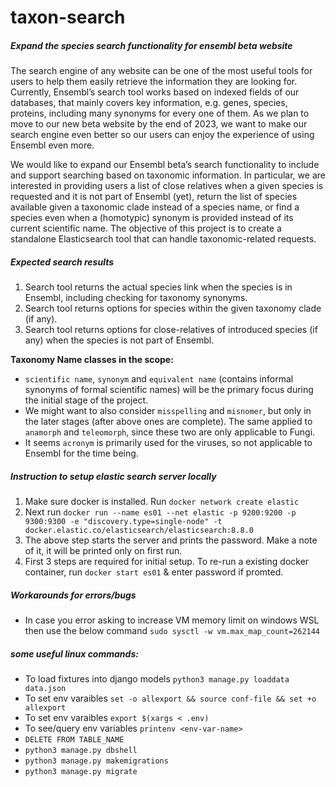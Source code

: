 # taxon-search


##### Expand the species search functionality for ensembl beta website

The search engine of any website can be one of the most useful tools for users to help them easily retrieve the information they are looking for. Currently, Ensembl’s search tool works based on indexed fields of our databases, that mainly covers key information, e.g. genes, species, proteins, including many synonyms for every one of them. As we plan to move to our new beta website by the end of 2023, we want to make our search engine even better so our users can enjoy the experience of using Ensembl even more.

We would like to expand our Ensembl beta’s search functionality to include and support searching based on taxonomic information. In particular, we are interested in providing users a list of close relatives when a given species is requested and it is not part of Ensembl (yet), return the list of species available given a taxonomic clade instead of a species name, or find a species even when a (homotypic) synonym is provided instead of its current scientific name. The objective of this project is to create a standalone Elasticsearch tool that can handle taxonomic-related requests.

##### Expected search results
1. Search tool returns the actual species link when the species is in Ensembl, including checking for taxonomy synonyms.
2. Search tool returns options for species within the given taxonomy clade (if any).
3. Search tool returns options for close-relatives of introduced species (if any) when the species is not part of Ensembl.

**Taxonomy Name classes in the scope:**
 - `scientific name`, `synonym` and `equivalent name` (contains informal synonyms of formal scientific names) will be the primary focus during the initial stage of the project. 
- We might want to also consider `misspelling` and `misnomer`, but only in the later stages (after above ones are complete). The same applied to `anamorph` and `teleomorph`, since these two are only applicable to Fungi.
- It seems `acronym` is primarily used for the viruses, so not applicable to Ensembl for the time being.




##### Instruction to setup elastic search server locally

1. Make sure docker is installed. Run `docker network create elastic`
2. Next run `docker run --name es01 --net elastic -p 9200:9200 -p 9300:9300 -e "discovery.type=single-node" -t docker.elastic.co/elasticsearch/elasticsearch:8.8.0`
3. The above step starts the server and prints the password. Make a note of it, it will be printed only on first run.
4. First 3 steps are required for initial setup. To re-run a existing docker container, run `docker start es01` & enter password if promted.

##### Workarounds for errors/bugs
- In case you error asking to increase VM memory limit on windows WSL then use the below command
    `sudo sysctl -w vm.max_map_count=262144`

##### some useful linux commands:
- To load fixtures into django models `python3 manage.py loaddata data.json`
- To set env varaibles `set -o allexport && source conf-file && set +o allexport`
- To set env varaibles `export $(xargs < .env)`
- To see/query env variables `printenv <env-var-name>`
- `DELETE FROM TABLE_NAME`
- `python3 manage.py dbshell`
- `python3 manage.py makemigrations`
- `python3 manage.py migrate`

